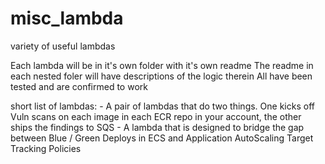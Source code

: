 # misc_lambda
variety of useful lambdas

Each lambda will be in it's own folder with it's own readme
The readme in each nested foler will have descriptions of the logic therein
All have been tested and are confirmed to work

short list of lambdas:
    - A pair of lambdas that do two things. One kicks off Vuln scans on each image in each ECR repo in your account, the other ships the findings to SQS
    - A lambda that is designed to bridge the gap between Blue / Green Deploys in ECS and Application AutoScaling Target Tracking Policies

